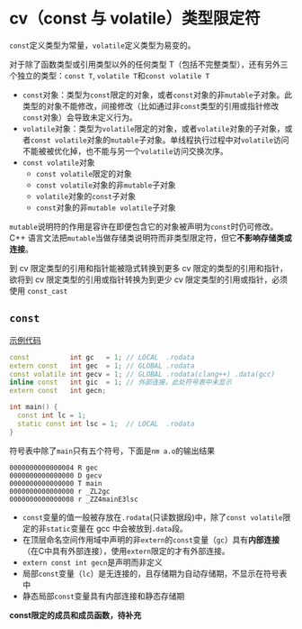 # cv（const 与 volatile）类型限定符

`const`定义类型为常量，`volatile`定义类型为易变的。

对于除了函数类型或引用类型以外的任何类型 T（包括不完整类型），还有另外三个独立的类型：`const T`, `volatile T`和`const volatile T`

- `const`对象：类型为`const`限定的对象，或者`const`对象的非`mutable`子对象。此类型的对象不能修改，间接修改（比如通过非`const`类型的引用或指针修改`const`对象）会导致未定义行为。
- `volatile`对象：类型为`volatile`限定的对象，或者`volatile`对象的子对象，或者`const volatile`对象的`mutable`子对象。单线程执行过程中对`volatile`访问不能被被优化掉，也不能与另一个`volatile`访问交换次序。
- `const volatile`对象
  - `const volatile`限定的对象
  - `const volatile`对象的非`mutable`子对象
  - `volatile`对象的`const`子对象
  - `const`对象的非`mutable volatile`子对象

`mutable`说明符的作用是容许在即便包含它的对象被声明为`const`时仍可修改。C++ 语言文法把`mutable`当做存储类说明符而非类型限定符，但它**不影响存储类或连接**。

到 cv 限定类型的引用和指针能被隐式转换到更多 cv 限定的类型的引用和指针，欲将到 cv 限定类型的引用或指针转换为到更少 cv 限定类型的引用或指针，必须使用 `const_cast`

## `const`

[示例代码](../code/show_symbols/const.cpp)

```cpp
const          int gc   = 1; // LOCAL  .rodata
extern const   int gec  = 1; // GLOBAL .rodata
const volatile int gecv = 1; // GLOBAL .rodata(clang++) .data(gcc)
inline const   int gic  = 1; // 外部连接，此处符号表中未显示
extern const   int gecn;

int main() {
  const int lc = 1;
  static const int lsc = 1;  // LOCAL  .rodata
}
```

符号表中除了`main`只有五个符号，下面是`nm a.o`的输出结果

```
0000000000000004 R gec
0000000000000000 D gecv
0000000000000000 T main
0000000000000000 r _ZL2gc
0000000000000008 r _ZZ4mainE3lsc
```

- `const`变量的值一般被存放在`.rodata`(只读数据段)中，除了`const volatile`限定的非`static`变量在 gcc 中会被放到`.data`段。
- 在顶层命名空间作用域中声明的非`extern`的`const`变量（`gc`）具有**内部连接**（在C中具有外部连接），使用`extern`限定的才有外部连接。
- `extern const int gecn`是声明而非定义
- 局部`const`变量（`lc`）是无连接的，且存储期为自动存储期，不显示在符号表中
- 静态局部`const`变量具有内部连接和静态存储期

**const限定的成员和成员函数，待补充**
